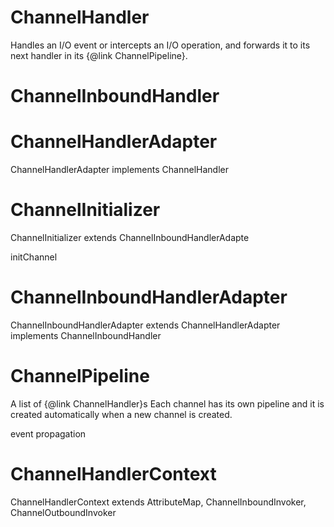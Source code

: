 # ChannelHandler

Handles an I/O event or intercepts an I/O operation,
and forwards it to its next handler in its {@link ChannelPipeline}.

# ChannelInboundHandler



# ChannelHandlerAdapter

ChannelHandlerAdapter implements ChannelHandler


# ChannelInitializer

  ChannelInitializer<C extends Channel> extends ChannelInboundHandlerAdapte
  
  initChannel
  
  

# ChannelInboundHandlerAdapter

ChannelInboundHandlerAdapter extends ChannelHandlerAdapter implements ChannelInboundHandler  


# ChannelPipeline

A list of {@link ChannelHandler}s
Each channel has its own pipeline and it is created automatically when a new channel is created.



event propagation







# ChannelHandlerContext

  ChannelHandlerContext extends AttributeMap, ChannelInboundInvoker, ChannelOutboundInvoker
  
  
  


